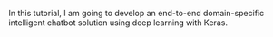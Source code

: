 In this tutorial, I am going to develop an end-to-end domain-specific intelligent chatbot solution using deep learning with Keras.
